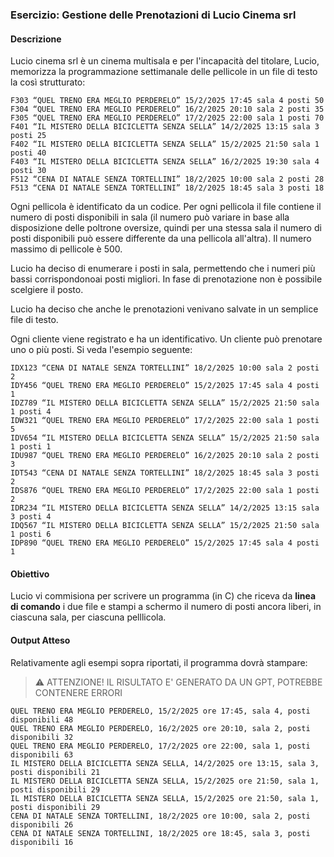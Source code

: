 ### Esercizio: Gestione delle Prenotazioni di Lucio Cinema srl

#### Descrizione
Lucio cinema srl è un cinema multisala e per l'incapacità del titolare, Lucio, memorizza la programmazione settimanale delle pellicole in un file di testo la così strutturato:

```
F303 “QUEL TRENO ERA MEGLIO PERDERELO” 15/2/2025 17:45 sala 4 posti 50
F304 “QUEL TRENO ERA MEGLIO PERDERELO” 16/2/2025 20:10 sala 2 posti 35
F305 “QUEL TRENO ERA MEGLIO PERDERELO” 17/2/2025 22:00 sala 1 posti 70
F401 “IL MISTERO DELLA BICICLETTA SENZA SELLA” 14/2/2025 13:15 sala 3 posti 25
F402 “IL MISTERO DELLA BICICLETTA SENZA SELLA” 15/2/2025 21:50 sala 1 posti 40
F403 “IL MISTERO DELLA BICICLETTA SENZA SELLA” 16/2/2025 19:30 sala 4 posti 30
F512 “CENA DI NATALE SENZA TORTELLINI” 18/2/2025 10:00 sala 2 posti 28
F513 “CENA DI NATALE SENZA TORTELLINI” 18/2/2025 18:45 sala 3 posti 18
```

Ogni pellicola è identificato da un codice. Per ogni pellicola il file contiene il numero di posti disponibili in sala (il numero può variare in base alla disposizione delle poltrone oversize, quindi per una stessa sala il numero di posti disponibili può essere differente da una pellicola all'altra). Il numero massimo di pellicole è 500.

Lucio ha deciso di enumerare i posti in sala, permettendo che i numeri più bassi corrispondonoai posti migliori. In fase di prenotazione non è possibile scelgiere il posto.

Lucio ha deciso che anche le prenotazioni venivano salvate in un semplice file di testo.

Ogni cliente viene registrato e ha un identificativo. Un cliente può prenotare uno o più posti. Si veda l'esempio seguente:

```
IDX123 “CENA DI NATALE SENZA TORTELLINI” 18/2/2025 10:00 sala 2 posti 2
IDY456 “QUEL TRENO ERA MEGLIO PERDERELO” 15/2/2025 17:45 sala 4 posti 1
IDZ789 “IL MISTERO DELLA BICICLETTA SENZA SELLA” 15/2/2025 21:50 sala 1 posti 4
IDW321 “QUEL TRENO ERA MEGLIO PERDERELO” 17/2/2025 22:00 sala 1 posti 5
IDV654 “IL MISTERO DELLA BICICLETTA SENZA SELLA” 15/2/2025 21:50 sala 1 posti 1
IDU987 “QUEL TRENO ERA MEGLIO PERDERELO” 16/2/2025 20:10 sala 2 posti 3
IDT543 “CENA DI NATALE SENZA TORTELLINI” 18/2/2025 18:45 sala 3 posti 2
IDS876 “QUEL TRENO ERA MEGLIO PERDERELO” 17/2/2025 22:00 sala 1 posti 2
IDR234 “IL MISTERO DELLA BICICLETTA SENZA SELLA” 14/2/2025 13:15 sala 3 posti 4
IDQ567 “IL MISTERO DELLA BICICLETTA SENZA SELLA” 15/2/2025 21:50 sala 1 posti 6
IDP890 “QUEL TRENO ERA MEGLIO PERDERELO” 15/2/2025 17:45 sala 4 posti 1
```

#### Obiettivo
Lucio vi commisiona per scrivere un programma (in C) che riceva da **linea di comando** i due file e stampi a schermo il numero di posti ancora liberi, in ciascuna sala, per ciascuna pelllicola.

#### Output Atteso
Relativamente agli esempi sopra riportati, il programma dovrà stampare:
> ⚠️ ATTENZIONE! IL RISULTATO E' GENERATO DA UN GPT, POTREBBE CONTENERE ERRORI
```
QUEL TRENO ERA MEGLIO PERDERELO, 15/2/2025 ore 17:45, sala 4, posti disponibili 48  
QUEL TRENO ERA MEGLIO PERDERELO, 16/2/2025 ore 20:10, sala 2, posti disponibili 32  
QUEL TRENO ERA MEGLIO PERDERELO, 17/2/2025 ore 22:00, sala 1, posti disponibili 63  
IL MISTERO DELLA BICICLETTA SENZA SELLA, 14/2/2025 ore 13:15, sala 3, posti disponibili 21  
IL MISTERO DELLA BICICLETTA SENZA SELLA, 15/2/2025 ore 21:50, sala 1, posti disponibili 29  
IL MISTERO DELLA BICICLETTA SENZA SELLA, 15/2/2025 ore 21:50, sala 1, posti disponibili 29  
CENA DI NATALE SENZA TORTELLINI, 18/2/2025 ore 10:00, sala 2, posti disponibili 26  
CENA DI NATALE SENZA TORTELLINI, 18/2/2025 ore 18:45, sala 3, posti disponibili 16  
```

